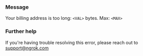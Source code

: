 
### Message
Your billing address is too long: <code>&lt;VAL&gt;</code> bytes. Max: <code>&lt;MAX&gt;</code>

### Further help
If you're having trouble resolving this error, please reach out to [support@ngrok.com](mailto:support@ngrok.com?subject=Help%20with%20ERR_NGROK_1000)

